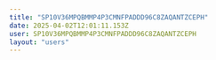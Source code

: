 ```yaml
---
title: "SP10V36MPQBMMP4P3CMNFPADDD96C8ZAQANTZCEPH"
date: 2025-04-02T12:01:11.153Z
user: SP10V36MPQBMMP4P3CMNFPADDD96C8ZAQANTZCEPH
layout: "users"
---
```

    